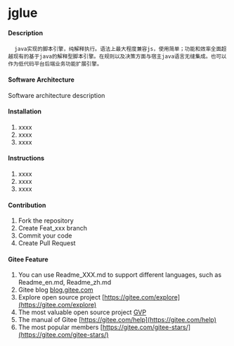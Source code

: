 # jglue

#### Description
      java实现的脚本引擎，纯解释执行。语法上最大程度兼容js，使用简单；功能和效率全面超越现有的基于java的解释型脚本引擎。在规则以及决策方面与宿主java语言无缝集成。也可以作为低代码平台后端业务功能扩展引擎。
     

#### Software Architecture
Software architecture description

#### Installation

1.  xxxx
2.  xxxx
3.  xxxx

#### Instructions

1.  xxxx
2.  xxxx
3.  xxxx

#### Contribution

1.  Fork the repository
2.  Create Feat_xxx branch
3.  Commit your code
4.  Create Pull Request


#### Gitee Feature

1.  You can use Readme\_XXX.md to support different languages, such as Readme\_en.md, Readme\_zh.md
2.  Gitee blog [blog.gitee.com](https://blog.gitee.com)
3.  Explore open source project [https://gitee.com/explore](https://gitee.com/explore)
4.  The most valuable open source project [GVP](https://gitee.com/gvp)
5.  The manual of Gitee [https://gitee.com/help](https://gitee.com/help)
6.  The most popular members  [https://gitee.com/gitee-stars/](https://gitee.com/gitee-stars/)
